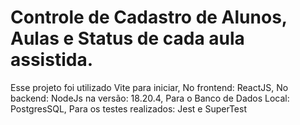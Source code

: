 # Controle de Cadastro de Alunos, Aulas e Status de cada aula assistida.

Esse projeto foi utilizado Vite para iniciar, 
No frontend: ReactJS,
No backend: NodeJs na versão: 18.20.4,
Para o Banco de Dados Local: PostgresSQL,
Para os testes realizados: Jest e SuperTest
